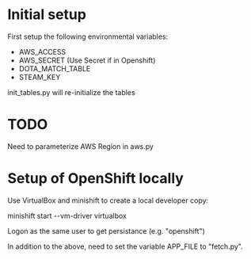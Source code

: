 # Initial setup

First setup the following environmental variables:
- AWS_ACCESS
- AWS_SECRET (Use Secret if in Openshift)
- DOTA_MATCH_TABLE
- STEAM_KEY

init_tables.py will re-initialize the tables

# TODO

Need to parameterize AWS Region in aws.py

# Setup of OpenShift locally

Use VirtualBox and minishift to create a local developer copy:

minishift start --vm-driver virtualbox

Logon as the same user to get persistance (e.g. "openshift")

In addition to the above, need to set the variable APP_FILE to
"fetch.py".